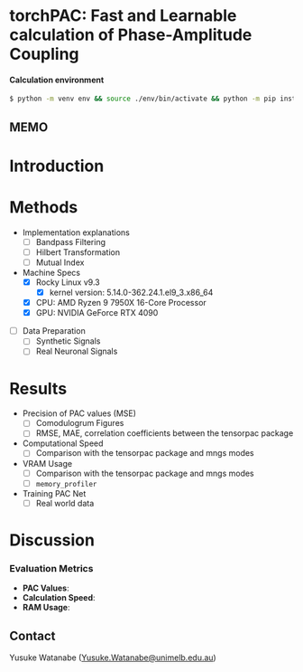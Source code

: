 # torchPAC: Fast and Learnable calculation of Phase-Amplitude Coupling

#### Calculation environment
```bash
$ python -m venv env && source ./env/bin/activate && python -m pip install -U pip && pip install -r requirements.txt
```

## MEMO

# Introduction

# Methods
- Implementation explanations
  - [ ] Bandpass Filtering
  - [ ] Hilbert Transformation
  - [ ] Mutual Index
  
- Machine Specs
  - [x] Rocky Linux v9.3
      - [x] kernel version: 5.14.0-362.24.1.el9_3.x86_64
  - [x] CPU: AMD Ryzen 9 7950X 16-Core Processor
  - [x] GPU: NVIDIA GeForce RTX 4090

- [ ] Data Preparation
  - [ ] Synthetic Signals
  - [ ] Real Neuronal Signals

# Results
- Precision of PAC values (MSE)
  - [ ] Comodulogrum Figures
  - [ ] RMSE, MAE, correlation coefficients between the tensorpac package
  
- Computational Speed
  - [ ] Comparison with the tensorpac package and mngs modes
  
- VRAM Usage
  - [ ] Comparison with the tensorpac package and mngs modes
  - [ ] `memory_profiler`
  
- Training PAC Net
  - [ ] Real world data

# Discussion


### Evaluation Metrics

- **PAC Values**: 
- **Calculation Speed**: 
- **RAM Usage**: 

## Contact
Yusuke Watanabe (Yusuke.Watanabe@unimelb.edu.au)
